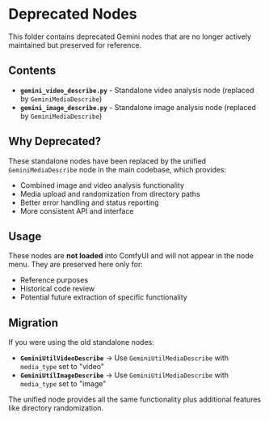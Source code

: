 # Deprecated Nodes

This folder contains deprecated Gemini nodes that are no longer actively maintained but preserved for reference.

## Contents

-   **`gemini_video_describe.py`** - Standalone video analysis node (replaced by `GeminiMediaDescribe`)
-   **`gemini_image_describe.py`** - Standalone image analysis node (replaced by `GeminiMediaDescribe`)

## Why Deprecated?

These standalone nodes have been replaced by the unified `GeminiMediaDescribe` node in the main codebase, which provides:

-   Combined image and video analysis functionality
-   Media upload and randomization from directory paths
-   Better error handling and status reporting
-   More consistent API and interface

## Usage

These nodes are **not loaded** into ComfyUI and will not appear in the node menu. They are preserved here only for:

-   Reference purposes
-   Historical code review
-   Potential future extraction of specific functionality

## Migration

If you were using the old standalone nodes:

-   **`GeminiUtilVideoDescribe`** → Use `GeminiUtilMediaDescribe` with `media_type` set to "video"
-   **`GeminiUtilImageDescribe`** → Use `GeminiUtilMediaDescribe` with `media_type` set to "image"

The unified node provides all the same functionality plus additional features like directory randomization.
